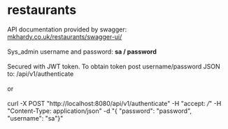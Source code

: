 # restaurants

API documentation provided by swagger: <a href="https://mkhardy.co.uk/restaurants/swagger-ui/" target="_blank">mkhardy.co.uk/restaurants/swagger-ui/</a>
<br>
<br>
Sys_admin username and password: <b>sa / password</b>
<br>
<br>
Secured with JWT token.  To obtain token post username/password JSON to: /api/v1/authenticate<br>
<br>
or<br>
<br>
curl -X POST "http://localhost:8080/api/v1/authenticate" -H "accept: */*" -H "Content-Type: application/json" -d "{ \"password\": \"password\", \"username\": \"sa\"}"
